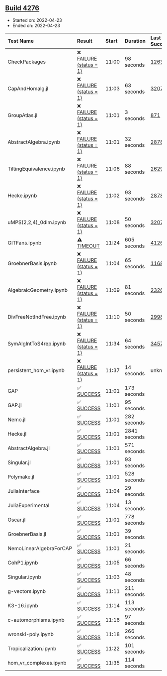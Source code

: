 ## [Build 4276](https://oscarci.mathematik.uni-kl.de/job/oscar-stable/4276/)

* Started on: 2022-04-23
* Ended on: 2022-04-23

| Test Name    | Result | Start | Duration | Last Success | First Failure |
|:-------------|:-------|:------|:---------|:-------------|:--------------|
| CheckPackages | ❌ [FAILURE (status = 1)](https://oscarci.mathematik.uni-kl.de/job/oscar-stable/4276/artifact/logs/build-4276/CheckPackages.log) | 11:00 | 98 seconds | [1263](https://oscarci.mathematik.uni-kl.de/job/oscar-stable/1263/) | [1264](https://oscarci.mathematik.uni-kl.de/job/oscar-stable/1264/) |
| CapAndHomalg.jl | ❌ [FAILURE (status = 1)](https://oscarci.mathematik.uni-kl.de/job/oscar-stable/4276/artifact/logs/build-4276/CapAndHomalg.jl.log) | 11:03 | 63 seconds | [3207](https://oscarci.mathematik.uni-kl.de/job/oscar-stable/3207/) | [3208](https://oscarci.mathematik.uni-kl.de/job/oscar-stable/3208/) |
| GroupAtlas.jl | ❌ [FAILURE (status = 1)](https://oscarci.mathematik.uni-kl.de/job/oscar-stable/4276/artifact/logs/build-4276/GroupAtlas.jl.log) | 11:01 | 3 seconds | [871](https://oscarci.mathematik.uni-kl.de/job/oscar-stable/871/) | [872](https://oscarci.mathematik.uni-kl.de/job/oscar-stable/872/) |
| AbstractAlgebra.ipynb | ❌ [FAILURE (status = 1)](https://oscarci.mathematik.uni-kl.de/job/oscar-stable/4276/artifact/logs/build-4276/AbstractAlgebra.ipynb.log) | 11:01 | 32 seconds | [2878](https://oscarci.mathematik.uni-kl.de/job/oscar-stable/2878/) | [2879](https://oscarci.mathematik.uni-kl.de/job/oscar-stable/2879/) |
| TiltingEquivalence.ipynb | ❌ [FAILURE (status = 1)](https://oscarci.mathematik.uni-kl.de/job/oscar-stable/4276/artifact/logs/build-4276/TiltingEquivalence.ipynb.log) | 11:06 | 88 seconds | [2629](https://oscarci.mathematik.uni-kl.de/job/oscar-stable/2629/) | [2630](https://oscarci.mathematik.uni-kl.de/job/oscar-stable/2630/) |
| Hecke.ipynb | ❌ [FAILURE (status = 1)](https://oscarci.mathematik.uni-kl.de/job/oscar-stable/4276/artifact/logs/build-4276/Hecke.ipynb.log) | 11:02 | 93 seconds | [2878](https://oscarci.mathematik.uni-kl.de/job/oscar-stable/2878/) | [2879](https://oscarci.mathematik.uni-kl.de/job/oscar-stable/2879/) |
| uMPS(2,2,4)_0dim.ipynb | ❌ [FAILURE (status = 1)](https://oscarci.mathematik.uni-kl.de/job/oscar-stable/4276/artifact/logs/build-4276/uMPS-2-2-4-_0dim.ipynb.log) | 11:08 | 50 seconds | [3207](https://oscarci.mathematik.uni-kl.de/job/oscar-stable/3207/) | [3208](https://oscarci.mathematik.uni-kl.de/job/oscar-stable/3208/) |
| GITFans.ipynb | ⚠ [TIMEOUT](https://oscarci.mathematik.uni-kl.de/job/oscar-stable/4276/artifact/logs/build-4276/GITFans.ipynb.log) | 11:24 | 605 seconds | [4126](https://oscarci.mathematik.uni-kl.de/job/oscar-stable/4126/) | [4127](https://oscarci.mathematik.uni-kl.de/job/oscar-stable/4127/) |
| GroebnerBasis.ipynb | ❌ [FAILURE (status = 1)](https://oscarci.mathematik.uni-kl.de/job/oscar-stable/4276/artifact/logs/build-4276/GroebnerBasis.ipynb.log) | 11:04 | 65 seconds | [1168](https://oscarci.mathematik.uni-kl.de/job/oscar-stable/1168/) | [1169](https://oscarci.mathematik.uni-kl.de/job/oscar-stable/1169/) |
| AlgebraicGeometry.ipynb | ❌ [FAILURE (status = 1)](https://oscarci.mathematik.uni-kl.de/job/oscar-stable/4276/artifact/logs/build-4276/AlgebraicGeometry.ipynb.log) | 11:09 | 81 seconds | [2326](https://oscarci.mathematik.uni-kl.de/job/oscar-stable/2326/) | [2327](https://oscarci.mathematik.uni-kl.de/job/oscar-stable/2327/) |
| DivFreeNotIndFree.ipynb | ❌ [FAILURE (status = 1)](https://oscarci.mathematik.uni-kl.de/job/oscar-stable/4276/artifact/logs/build-4276/DivFreeNotIndFree.ipynb.log) | 11:10 | 50 seconds | [2998](https://oscarci.mathematik.uni-kl.de/job/oscar-stable/2998/) | [2999](https://oscarci.mathematik.uni-kl.de/job/oscar-stable/2999/) |
| SymAlgIntToS4rep.ipynb | ❌ [FAILURE (status = 1)](https://oscarci.mathematik.uni-kl.de/job/oscar-stable/4276/artifact/logs/build-4276/SymAlgIntToS4rep.ipynb.log) | 11:34 | 64 seconds | [3457](https://oscarci.mathematik.uni-kl.de/job/oscar-stable/3457/) | [3458](https://oscarci.mathematik.uni-kl.de/job/oscar-stable/3458/) |
| persistent_hom_vr.ipynb | ❌ [FAILURE (status = 1)](https://oscarci.mathematik.uni-kl.de/job/oscar-stable/4276/artifact/logs/build-4276/persistent_hom_vr.ipynb.log) | 11:37 | 14 seconds | unknown | unknown |
| GAP | ✅ [SUCCESS](https://oscarci.mathematik.uni-kl.de/job/oscar-stable/4276/artifact/logs/build-4276/GAP.log) | 11:01 | 173 seconds |  |  |
| GAP.jl | ✅ [SUCCESS](https://oscarci.mathematik.uni-kl.de/job/oscar-stable/4276/artifact/logs/build-4276/GAP.jl.log) | 11:01 | 95 seconds |  |  |
| Nemo.jl | ✅ [SUCCESS](https://oscarci.mathematik.uni-kl.de/job/oscar-stable/4276/artifact/logs/build-4276/Nemo.jl.log) | 11:01 | 282 seconds |  |  |
| Hecke.jl | ✅ [SUCCESS](https://oscarci.mathematik.uni-kl.de/job/oscar-stable/4276/artifact/logs/build-4276/Hecke.jl.log) | 11:01 | 2841 seconds |  |  |
| AbstractAlgebra.jl | ✅ [SUCCESS](https://oscarci.mathematik.uni-kl.de/job/oscar-stable/4276/artifact/logs/build-4276/AbstractAlgebra.jl.log) | 11:01 | 571 seconds |  |  |
| Singular.jl | ✅ [SUCCESS](https://oscarci.mathematik.uni-kl.de/job/oscar-stable/4276/artifact/logs/build-4276/Singular.jl.log) | 11:01 | 93 seconds |  |  |
| Polymake.jl | ✅ [SUCCESS](https://oscarci.mathematik.uni-kl.de/job/oscar-stable/4276/artifact/logs/build-4276/Polymake.jl.log) | 11:01 | 528 seconds |  |  |
| JuliaInterface | ✅ [SUCCESS](https://oscarci.mathematik.uni-kl.de/job/oscar-stable/4276/artifact/logs/build-4276/JuliaInterface.log) | 11:04 | 29 seconds |  |  |
| JuliaExperimental | ✅ [SUCCESS](https://oscarci.mathematik.uni-kl.de/job/oscar-stable/4276/artifact/logs/build-4276/JuliaExperimental.log) | 11:04 | 13 seconds |  |  |
| Oscar.jl | ✅ [SUCCESS](https://oscarci.mathematik.uni-kl.de/job/oscar-stable/4276/artifact/logs/build-4276/Oscar.jl.log) | 11:01 | 778 seconds |  |  |
| GroebnerBasis.jl | ✅ [SUCCESS](https://oscarci.mathematik.uni-kl.de/job/oscar-stable/4276/artifact/logs/build-4276/GroebnerBasis.jl.log) | 11:01 | 39 seconds |  |  |
| NemoLinearAlgebraForCAP | ✅ [SUCCESS](https://oscarci.mathematik.uni-kl.de/job/oscar-stable/4276/artifact/logs/build-4276/NemoLinearAlgebraForCAP.log) | 11:01 | 21 seconds |  |  |
| CohP1.ipynb | ✅ [SUCCESS](https://oscarci.mathematik.uni-kl.de/job/oscar-stable/4276/artifact/logs/build-4276/CohP1.ipynb.log) | 11:05 | 66 seconds |  |  |
| Singular.ipynb | ✅ [SUCCESS](https://oscarci.mathematik.uni-kl.de/job/oscar-stable/4276/artifact/logs/build-4276/Singular.ipynb.log) | 11:03 | 48 seconds |  |  |
| g-vectors.ipynb | ✅ [SUCCESS](https://oscarci.mathematik.uni-kl.de/job/oscar-stable/4276/artifact/logs/build-4276/g-vectors.ipynb.log) | 11:11 | 211 seconds |  |  |
| K3-16.ipynb | ✅ [SUCCESS](https://oscarci.mathematik.uni-kl.de/job/oscar-stable/4276/artifact/logs/build-4276/K3-16.ipynb.log) | 11:14 | 113 seconds |  |  |
| c-automorphisms.ipynb | ✅ [SUCCESS](https://oscarci.mathematik.uni-kl.de/job/oscar-stable/4276/artifact/logs/build-4276/c-automorphisms.ipynb.log) | 11:16 | 97 seconds |  |  |
| wronski-poly.ipynb | ✅ [SUCCESS](https://oscarci.mathematik.uni-kl.de/job/oscar-stable/4276/artifact/logs/build-4276/wronski-poly.ipynb.log) | 11:18 | 266 seconds |  |  |
| Tropicalization.ipynb | ✅ [SUCCESS](https://oscarci.mathematik.uni-kl.de/job/oscar-stable/4276/artifact/logs/build-4276/Tropicalization.ipynb.log) | 11:22 | 101 seconds |  |  |
| hom_vr_complexes.ipynb | ✅ [SUCCESS](https://oscarci.mathematik.uni-kl.de/job/oscar-stable/4276/artifact/logs/build-4276/hom_vr_complexes.ipynb.log) | 11:35 | 114 seconds |  |  |
